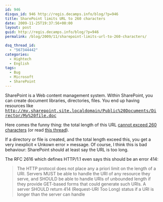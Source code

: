 ```yaml
---
id: 946
disqus_id: 946 http://regis.decamps.info/blog/?p=946
title: SharePoint limits URL to 260 characters
date: 2009-11-25T19:37:56+00:00
layout: post
guid: http://regis.decamps.info/blog/?p=946
permalink: /blog/2009/11/sharepoint-limits-url-to-260-characters/

dsq_thread_id:
  - "567344442"
categories:
  - Hightech
  - English
tags:
  - Bug
  - Microsoft
  - SharePoint
---
```

SharePoint is a Web content management system. Within SharePoint, you can create document libraries, directories, files. You end up having resources like <tt>http://my.sharepoint.site.localdomain/Public%20Documents/Director/My%20file.doc</tt>

Here comes the funny thing: the total length of this URL [cannot exceed 260 characters](http://www.sharepointjoel.com/Lists/Posts/Post.aspx?ID=111) (or read [this thread](http://social.technet.microsoft.com/Forums/en/sharepointadmin/thread/2ea9a90f-028d-425c-be8b-8455bfdf0baa)).

If a directory or file is created, and the total length exceed this, you get a very inexplicit « Unkown error » message. Of course, I think this is bad behaviour: SharePoint should at least say the URL is too long.

The RFC 2616 which defines HTTP/1.1 even says this should be an error 414:

> The HTTP protocol does not place any a priori limit on the length of
> a URI. Servers MUST be able to handle the URI of any resource they
> serve, and SHOULD be able to handle URIs of unbounded length if they
> provide GET-based forms that could generate such URIs. A server
> SHOULD return 414 (Request-URI Too Long) status if a URI is longer
> than the server can handle
